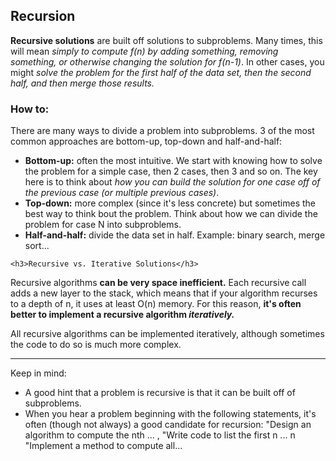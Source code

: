 <h2>Recursion</h2>
<p><b>Recursive solutions</b> are built off solutions to subproblems. Many times, this will mean <i>simply to compute f(n) by adding something, removing something, or otherwise changing the solution for f(n-1)</i>. In other cases, you might <i>solve the problem for the first half of the data set, then the second half, and then merge those results.</i></p>

  <h3>How to:</h3>
  <p>There are many ways to divide a problem into subproblems. 3 of the most common approaches are bottom-up, top-down and half-and-half:</p>
  <ul>
    <li><b>Bottom-up:</b> often the most intuitive. We start with knowing how to solve the problem for a simple case, then 2 cases, then 3 and so on. The key here is to think about <i>how you can build the solution for one case off of the previous case (or multiple previous cases)</i>.</li>
    <li><b>Top-down:</b> more complex (since it's less concrete) but sometimes the best way to think bout the problem. Think about how we can divide the problem for case N into subproblems.</li>
    <li><b>Half-and-half:</b> divide the data set in half. Example: binary search, merge sort...</li>
  </ul>
  
    <h3>Recursive vs. Iterative Solutions</h3>
<p>Recursive algorithms <b>can be very space inefficient.</b> Each recursive call adds a new layer to the stack, which means that if your algorithm recurses to a depth of n, it uses at least O(n) memory. For this reason, <b>it's often better to implement a recursive algorithm <i>iteratively.</i></b></p>
<p>All recursive algorithms can be implemented iteratively, although sometimes the code to do so is much more complex.</p>
  
  
---

Keep in mind:
<ul>
  <li>A good hint that a problem is recursive is that it can be built off of subproblems.</li>
  <li>When you hear a problem beginning with the following statements, it's often (though not always) a good candidate for recursion: "Design an algorithm to compute the nth ... , "Write code to list the first n ... n "Implement a method to compute all... </li>
</ul>

